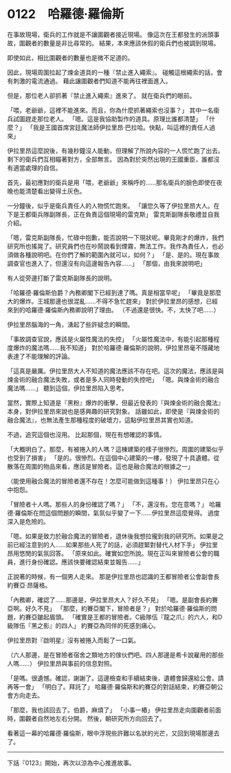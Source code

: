 # 0122　哈羅德·羅倫斯

在事故現場，衛兵的工作就是不讓圍觀者接近現場。
像這次在王都發生的派頭事故，圍觀者的數量是非比尋常的。
結果，本來應該休假的衛兵們也被調到現場。

即使如此，相比圍觀者的數量也是微不足道的。

因此，現場周圍拉起了煉金道具的一種『禁止進入繩索』。
碰觸這根繩索的話，會有刺激的電流通過。
藉此讓圍觀者們知道不能再往裡面進入。

但是，那位老人卻抓著『禁止進入繩索』進來了。
就在衛兵們的眼前。

「喂，老爺爺，這裡不能進來。而且，你為什麼抓著繩索也沒事？」
其中一名衛兵試圖趕走那位老人。
「嗯。這是我協助製作的道具。原理比誰都清楚」
「什麼？」
「我是王國首席宮廷魔法師伊拉里昂·巴拉哈。快點，叫這裡的責任人過來」

伊拉里昂這麼說後，有幾秒鐘沒人能動，但理解了所說內容的一人慌忙跑了出去。
剩下的衛兵們互相瞄著對方，全部無言。
因為對於突然出現的王國重臣，誰都沒有適當處理的自信。

首先，最初應對的衛兵是用「喂，老爺爺」來稱呼的……那名衛兵的臉色即使在夜晚也能清楚看出變得土灰色。

一分鐘後，似乎是衛兵責任人的人物慌忙跑來。
「讓您久等了伊拉里昂大人。在下是王都衛兵隊副隊長，正在負責這個現場的雷克斯」
雷克斯副隊長敬禮並自我介紹。

「嗯，雷克斯副隊長，忙碌中抱歉，能否說明一下現狀呢。畢竟剛才的爆炸，我們研究所也搖晃了。研究員們也在吵鬧說看到煙霧，無法工作。我作為責任人，也必須做各種說明吧。在你們了解的範圍內就可以，如何？」
「是、是的。現在事故調查官也進入了，但還沒有向這邊報告內容……」
「那個，由我來說明吧」

有人從旁邊打斷了雷克斯副隊長的說明。

「哈羅德·羅倫斯伯爵？內務卿閣下已經到達了嗎。真是相當早呢」
「畢竟是那麼大的爆炸。王城那邊也很混亂……不得不急忙趕來」
對於伊拉里昂的感想，已經來到的哈羅德·羅倫斯內務卿說明了理由。
（不過還是很快。不，太快了吧……）

伊拉里昂腦海的一角，湧起了些許疑念的瞬間。

「事故調查官說，應該是火屬性魔法的失控」
「火屬性魔法中，有能引起那種程度爆炸的魔法嗎……我不知道」
對於哈羅德·羅倫斯的說明，伊拉里昂毫不隱藏地表達了不能理解的評論。

「這真是嚴厲。伊拉里昂大人不知道的魔法應該不存在吧。這次的魔法，應該是與煉金術的融合魔法失敗，或者是多人同時發動的失控吧」
「嗯。與煉金術的融合魔法嗎……」
聽到這個，伊拉里昂陷入思考。

當然，實際上知道是『黑粉』爆炸的衝擊，但最近發表的『與煉金術的融合魔法』本身，對伊拉里昂來說也是感興趣的研究對象。
話雖如此，即使是『與煉金術的融合魔法』，也無法產生那種程度的破壞力，這點伊拉里昂其實也知道。

不過，追究這個也沒用。
比起那個，現在有想確認的事情。

「大概明白了。那麼，有被捲入的人嗎？這棟建築的樣子很慘烈。周圍的建築似乎也受到了損害」
「是的。很慘烈。在這個中心建築的一樓，發現了十具遺體。從散落在周圍的物品來看，應該是冒險者。這也是融合魔法的根據之一」

（能使用融合魔法的冒險者還不存在！怎麼可能做到這種事！）
伊拉里昂只在心中抱怨。

「冒險者十人嗎。那些人的身份確認了嗎？」
「不，還沒有。您在意嗎？」
哈羅德·羅倫斯在問這個問題的瞬間，氣氛似乎變了一下……伊拉里昂這麼覺得。
過度深入是危險的。

「嗯。如果是致力於融合魔法的冒險者，退休後我想拉攏到我的研究所。如果是之前已經注意到的人……如果那些人死了的話，必須趕緊對替代人材下手」
伊拉里昂用悠閒的氣氛回答。
「原來如此。確實如您所說。現在正叫來冒險者公會的職員，進行身份確認。應該快要確認結束並報告……」

正說著的時候，有一個男人走來。
那是伊拉里昂也認識的王都冒險者公會副會長約賽亞·昂薩格。

「內務卿，確認了……那邊是，伊拉里昂大人？好久不見」
「嗯。是副會長約賽亞啊。好久不見」
「那麼，約賽亞閣下，冒險者是？」
對於哈羅德·羅倫斯的問題，約賽亞皺起眉頭。
「確實是王都的冒險者。C級隊伍『龍之爪』的六人，和D級隊伍『黑之影』的四人」
約賽亞為同伴的死感到痛心。

伊拉里昂對『啟明星』沒有被捲入而鬆了一口氣。

（六人那邊，是在冒險者宿舍之類地方的傢伙們吧。四人那邊是希卡說雇用的那些人嗎……）
伊拉里昂與事前的信息對照。

「是嗎。很遺憾。確認，謝謝了。這邊檢查和手續結束後，遺體會歸還給公會。請再等一會」
「明白了。拜託了」
哈羅德·羅倫斯和約賽亞的對話結束，約賽亞朝公會方向走去。

「那麼，我也該回去了。伯爵，麻煩了」
「小事一樁」
伊拉里昂走向圍觀者前面時，圍觀者自然地左右分開。
然後，朝研究所方向回去了。

看著這一幕的哈羅德·羅倫斯，眼中浮現些許難以名狀的光芒，又回到現場那邊去了。

---

下話『0123』開始，再次以涼為中心推進故事。